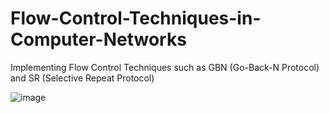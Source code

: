 # Flow-Control-Techniques-in-Computer-Networks


Implementing Flow Control Techniques such as GBN (Go-Back-N Protocol) and SR (Selective Repeat Protocol)



![image](https://github.com/layafakher/Flow-Control-Techniques-in-Computer-Networks/assets/62253882/6a8390b6-1f0b-4e4d-a8d6-70e4fd2b04d3)

